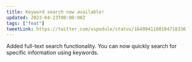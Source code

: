 ```yaml
---
title: Keyword search now available!
updated: 2023-04-23T00:00:00Z
tags: ["feat"]
tweetLink: https://twitter.com/vspodule/status/1649941160104718336
---
```


Added full-text search functionality. You can now quickly search for specific information using keywords.